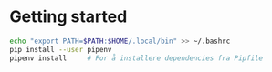 

# Getting started

```bash
echo "export PATH=$PATH:$HOME/.local/bin" >> ~/.bashrc
pip install --user pipenv
pipenv install     # For å installere dependencies fra Pipfile
```

